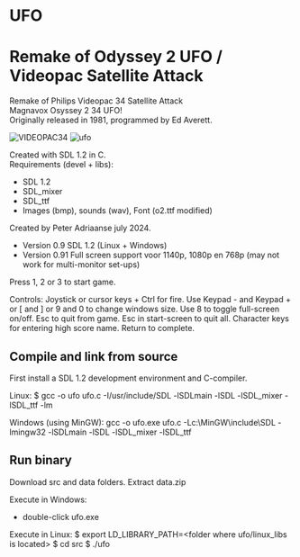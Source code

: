 # UFO
Remake of Odyssey 2 UFO / Videopac Satellite Attack
===========================================================

Remake of Philips Videopac    34 Satellite Attack  
Magnavox Osyssey 2  34 UFO!  
Originally released in 1981, programmed by Ed Averett.  

![VIDEOPAC34](https://github.com/user-attachments/assets/e59e81c8-26ad-4f07-9313-3080747de6ce)        ![ufo](https://github.com/user-attachments/assets/af2c81f1-2e0d-4c71-8937-58eef53f6a42)



Created with SDL 1.2 in C.          
Requirements (devel + libs):
- SDL 1.2 
- SDL_mixer
- SDL_ttf
- Images (bmp), sounds (wav), Font (o2.ttf modified)

Created by Peter Adriaanse july 2024.
- Version 0.9  SDL 1.2 (Linux + Windows)
- Version 0.91 Full screen support voor 1140p, 1080p en 768p
               (may not work for multi-monitor set-ups)

Press 1, 2 or 3 to start game.

Controls: Joystick or cursor keys + Ctrl for fire.
          Use Keypad - and Keypad + or [ and ] or 9 and 0 to change
          windows size. Use 8 to toggle full-screen on/off.
          Esc to quit from game. Esc in start-screen to quit all.
          Character keys for entering high score name. Return to complete.

Compile and link from source
-----------------------------
First install a SDL 1.2 development environment and C-compiler.

Linux:
$ gcc -o ufo ufo.c -I/usr/include/SDL -lSDLmain -lSDL -lSDL_mixer -lSDL_ttf -lm

Windows (using MinGW):
gcc -o ufo.exe ufo.c -Lc:\MinGW\include\SDL  -lmingw32 -lSDLmain -lSDL -lSDL_mixer -lSDL_ttf

Run binary
------------
Download src and data folders. Extract data.zip

Execute in Windows: 
- double-click ufo.exe

Execute in Linux: 
$ export LD_LIBRARY_PATH=<folder where ufo/linux_libs is located>
$ cd src
$ ./ufo 
